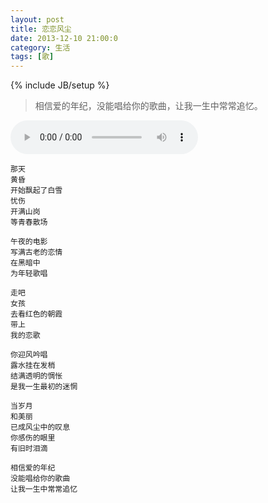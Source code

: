 ```yaml
---
layout: post
title: 恋恋风尘
date: 2013-12-10 21:00:0
category: 生活
tags: [歌]
---
```

{% include JB/setup %}

> 相信爱的年纪，没能唱给你的歌曲，让我一生中常常追忆。

<!--more-->

<audio src="http://shengbin-static.stor.sinaapp.com/lian-lian-feng-chen.mp3" type="audio/mpeg" 
        preload="auto" autoplay="autoplay" controls="controls" loop="loop">
我去，你的浏览器竟然不支持HTML5？！赶紧去下个[真正的浏览器](https://www.google.com/intl/en/chrome/browser/)吧。
</audio>

    那天
    黄昏
    开始飘起了白雪
    忧伤
    开满山岗
    等青春散场

    午夜的电影
    写满古老的恋情
    在黑暗中
    为年轻歌唱

    走吧
    女孩
    去看红色的朝霞
    带上
    我的恋歌

    你迎风吟唱
    露水挂在发梢
    结满透明的惆怅
    是我一生最初的迷惘

    当岁月
    和美丽
    已成风尘中的叹息
    你感伤的眼里
    有旧时泪滴

    相信爱的年纪
    没能唱给你的歌曲
    让我一生中常常追忆